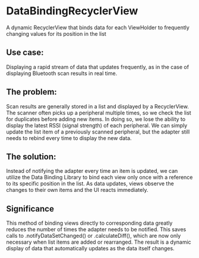 # DataBindingRecyclerView
A dynamic RecyclerView that binds data for each ViewHolder to frequently changing values for its position in the list

## Use case:
Displaying a rapid stream of data that updates frequently, as in the case of displaying Bluetooth scan results in real time.

## The problem:
Scan results are generally stored in a list and displayed by a RecyclerView. The scanner often picks up a peripheral multiple times, so we check the list for duplicates before adding new items. In doing so, we lose the ability to display the latest RSSI (signal strength) of each peripheral. We can simply update the list item of a previously scanned peripheral, but the adapter still needs to rebind every time to display the new data.

## The solution:
Instead of notifying the adapter every time an item is updated, we can utilize the Data Binding Library to bind each view only once with a reference to its specific position in the list. As data updates, views observe the changes to their own items and the UI reacts immediately.

## Significance
This method of binding views directly to corresponding data greatly reduces the number of times the adapter needs to be notified. This saves calls to .notifyDataSetChanged() or .calculateDiff(), which are now only necessary when list items are added or rearranged. The result is a dynamic display of data that automatically updates as the data itself changes.
